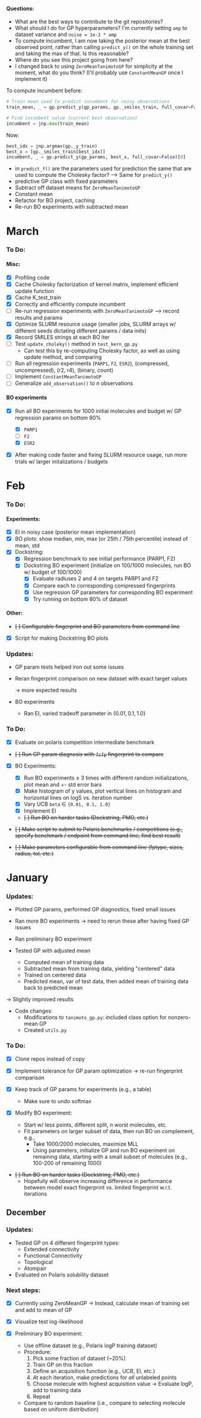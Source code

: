 #### Questions:

* What are the best ways to contribute to the git repositories?
* What should I do for GP hyperparameters? I'm currently setting `amp` to dataset variance and `noise = 1e-2 * amp`
* To compute incumbent, I am now taking the posterior mean at the best observed point, rather than calling `predict_y()` on the whole training set and taking the max of that. Is this reasonable?
* Where do you see this project going from here?
* I changed back to using `ZeroMeanTanimotoGP` for simplicity at the moment, what do you think? (I'll probably use `ConstantMeanGP` once I implement it)

To compute incumbent before:
```py
# Train mean used to predict incumbent for noisy observations
train_mean, _ = gp.predict_y(gp_params, gp._smiles_train, full_covar=False)

# Find incumbent value (current best observation)
incumbent = jnp.max(train_mean)
```

Now:
```py
best_idx = jnp.argmax(gp._y_train)
best_x = [gp._smiles_train[best_idx]]
incumbent, _ = gp.predict_y(gp_params, best_x, full_covar=False)[0]
```



* in `predict_f()` are the parameters used for prediction the same that are used to compute the Cholesky factor?
  --> Same for `predict_y()`
* predictive GP class with fixed parameters
* Subtract off dataset means for `ZeroMeanTanimotoGP`
* Constant mean
* Refactor for BO project, caching
* Re-run BO experiments with subtracted mean

# March

### To Do:

#### Misc:
- [x] Profiling code
- [x] Cache Cholesky factorization of kernel matrix, implement efficient update function
- [x] Cache K_test_train
- [x] Correctly and efficiently compute incumbent
- [ ] Re-run regression experiments with `ZeroMeanTanimotoGP` --> record results and params
- [x] Optimize SLURM resource usage (smaller jobs, SLURM arrays w/ different seeds dictating different params / data inits)
- [x] Record SMILES strings at each BO iter
- [ ] Test `update_choleky()` method in `test_kern_gp.py`
  - Can test this by re-computing Cholesky factor, as well as using update method, and comparing
- [ ] Run all regression experiments (`PARP1`, `F2`, `ESR2`), (compressed, uncompressed), (r2, r4), (binary, count)
- [ ] Implement `ConstantMeanTanimotoGP`
- [ ] Generalize `add_observation()` to $n$ observations

#### BO experiments
- [x] Run all BO experiments for 1000 initial molecules and budget w/ GP regression params on bottom 80%
  - [x] `PARP1`
  - [ ] `F2`
  - [x] `ESR2`
- [x] After making code faster and fixing SLURM resource usage, run more trials w/ larger initalizations / budgets


# Feb

### To Do:

#### Experiments:

- [x] EI in noisy case (posterior mean implementation)
- [x] BO plots: show median, min, max (or 25th / 75th percentile) instead of mean, std
- [x] Dockstring:
  - [x] Regression benchmark to see initial performance (PARP1, F2)
  - [x] Dockstring BO experiment (initialize on 100/1000 molecules, run BO w/ budget of 100/1000)
    - [x] Evaluate radiuses 2 and 4 on targets PARP1 and F2
    - [x] Compare each to corresponding compressed fingerprints
    - [x] Use regression GP parameters for corresponding BO experiment
    - [x] Try running on bottom 80% of dataset

#### Other: 

- ~~[ ] Configurable fingerprint and BO parameters from command line~~
- [x] Script for making Dockstring BO plots

### Updates:

* GP param tests helped iron out some issues

* Reran fingerprint comparison on new dataset with exact target values

  $\rightarrow$ more expected results

* BO experiments
  * Ran EI, varied tradeoff parameter in $\{0.01, 0.1, 1.0\}$


### To Do:

- [x] Evaluate on polaris competition intermediate benchmark

- ~~[ ] Run GP param diagnosis with `fcfp` fingerprint to compare~~

- [x] BO Experiments:

  - [x] Run BO experiments $\geq$ 3 times with different random initializations, plot mean and +- std error bars
  - [x] Make histogram of y values, plot vertical lines on histogram and horizontal lines on logS vs. iteration number
  - [x] Vary UCB `beta` $\in$ `{0.01, 0.1, 1.0}`
  - [x] Implement EI
  - ~~[ ] Run BO on harder tasks (Dockstring, PMO, etc.)~~


* ~~[ ] Make script to submit to Polaris benchmarks / competitions (e.g., specify benchmark / endpoint from command line, find best result)~~

- ~~[ ] Make parameters configurable from command line (fptype, sizes, ~~radius~~, ~~tol~~, etc.)~~


# January

### Updates:

* Plotted GP params, performed GP diagnostics, fixed small issues

* Ran more BO experiments $\rightarrow$ need to rerun these after having fixed GP issues

* Ran preliminary BO experiment

* Tested GP with adjusted mean
  * Computed mean of training data
  * Subtracted mean from training data, yielding "centered" data
  * Trained on centered data
  * Predicted mean, var of test data, then added mean of training data back to predicted mean

$\rightarrow$ Slightly improved results

* Code changes:
  * Modifications to `tanimoto_gp.py`: included class option for nonzero-mean GP
  * Created `utils.py`


### To Do:

- [x] Clone repos instead of copy

- [x] Implement tolerance for GP param optimization $\rightarrow$ re-run fingerprint comparison

- [x] Keep track of GP params for experiments (e.g., a table)
  * Make sure to undo softmax

- [x] Modify BO experiment:
  * Start w/ less points, different split, $n$ worst molecules, etc.
  * Fit parameters on larger subset of data, then run BO on complement, e.g.,
    * Take 1000/2000 molecules, maximize MLL
    * Using parameters, initialize GP and run BO experiment on remaining data,
      starting with a small subset of molecules (e.g., 100-200 of remaining 1000)

- ~~[ ] Run BO on harder tasks (Dockstring, PMO, etc.)~~
  * Hopefully will observe increasing difference in performance between model
    exact fingerprint vs. limited fingerprint w.r.t. iterations


## December

### Updates:

* Tested GP on 4 different fingerprint types:
  * Extended connectivity
  * Functional Connectivity
  * Topological
  * Atompair
* Evaluated on Polaris solubility dataset


### Next steps:

- [x] Currently using ZeroMeanGP $\rightarrow$ Instead, calculate mean of training set and add to mean of GP

- [x] Visualize test log-likelihood
  
- [x] Preliminary BO experiment:
  * Use offline dataset (e.g., Polaris logP training dataset)
  * Procedure:
     1. Pick some fraction of dataset (~20%)
     2. Train GP on this fraction
     3. Define an acquisition function (e.g., UCB, EI, etc.)
     4. At each iteration, make predictions for _all_ unlabeled points
     5. Choose molecule with highest acquisition value $\rightarrow$ Evaluate logP, add to training data
     6. Repeat
  * Compare to random baseline (i.e., compare to selecting molecule based on uniform distribution)